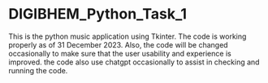 # DIGIBHEM_Python_Task_1

This is the python music application using Tkinter.
The code is working properly as of 31 December 2023.
Also, the code will be changed occasionally to make sure that the user usability and experience is improved.
the code also use chatgpt occasionally to assist in checking and running the code.
